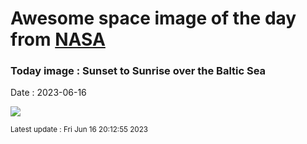 
# Awesome space image of the day from [NASA](https://api.nasa.gov/)

### Today image : Sunset to Sunrise over the Baltic Sea
Date : 2023-06-16

![](https://apod.nasa.gov/apod/image/2306/baltic-sea-timelapse-image600.jpg)

<small>Latest update : Fri Jun 16 20:12:55 2023</small>
        